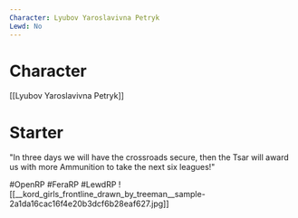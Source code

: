 ```yaml
---
Character: Lyubov Yaroslavivna Petryk
Lewd: No
---
```

# Character
[[Lyubov Yaroslavivna Petryk]]

# Starter
"In three days we will have the crossroads secure, then the Tsar will award us with more Ammunition to take the next six leagues!"
 

#OpenRP #FeraRP #LewdRP 
![[__kord_girls_frontline_drawn_by_treeman__sample-2a1da16cac16f4e20b3dcf6b28eaf627.jpg]]